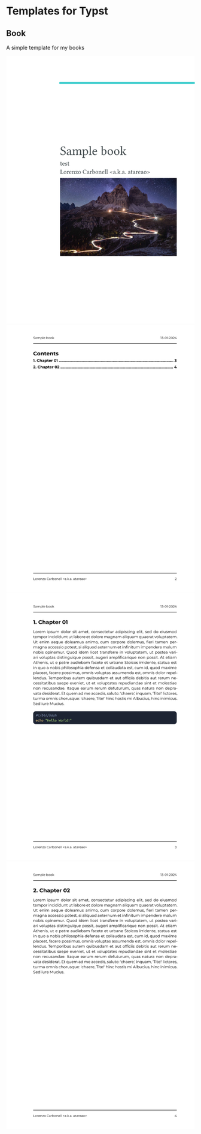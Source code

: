 # Templates for Typst

## Book

A simple template for my books

![](./images/images-1.png)
![](./images/images-2.png)
![](./images/images-3.png)
![](./images/images-4.png)
